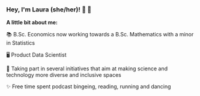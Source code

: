 ### Hey, I'm Laura (she/her)! 👋 🤗

**A little bit about me:**

📚 B.Sc. Economics now working towards a B.Sc. Mathematics with a minor in Statistics

🖥️ Product Data Scientist

🌱 Taking part in several initiatives that aim at making science and technology more diverse and inclusive spaces

✨ Free time spent podcast bingeing, reading, running and dancing
